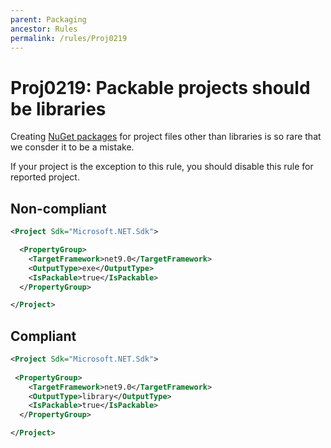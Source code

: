 ```yaml
---
parent: Packaging
ancestor: Rules
permalink: /rules/Proj0219
---
```


# Proj0219: Packable projects should be libraries
Creating [NuGet packages](../general/nuget-packages.md) for project files other
than libraries is so rare that we consder it to be a mistake.

If your project is the exception to this rule, you should disable this rule for
reported project.

## Non-compliant
``` xml
<Project Sdk="Microsoft.NET.Sdk">

  <PropertyGroup>
    <TargetFramework>net9.0</TargetFramework>
    <OutputType>exe</OutputType>
    <IsPackable>true</IsPackable>
  </PropertyGroup>

</Project>
```

## Compliant
``` xml
<Project Sdk="Microsoft.NET.Sdk">
 
 <PropertyGroup>
    <TargetFramework>net9.0</TargetFramework>
    <OutputType>library</OutputType>
    <IsPackable>true</IsPackable>
  </PropertyGroup>

</Project>
```
